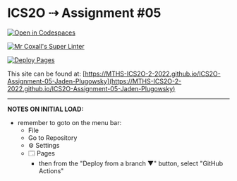 # ICS2O ⇢ Assignment #05

[![Open in Codespaces](https://classroom.github.com/assets/launch-codespace-7f7980b617ed060a017424585567c406b6ee15c891e84e1186181d67ecf80aa0.svg)](https://classroom.github.com/open-in-codespaces?assignment_repo_id=11280978)

[![Mr Coxall's Super Linter](https://github.com/MTHS-ICS2O-2-2022/ICS2O-Assignment-05-Jaden-Plugowsky/workflows/Mr%20Coxall's%20Super%20Linter/badge.svg)](https://github.com/MTHS-ICS2O-2-2022/ICS2O-Assignment-05-Jaden-Plugowsky/actions)

[![Deploy Pages](https://github.com/MTHS-ICS2O-2-2022/ICS2O-Assignment-05-Jaden-Plugowsky/workflows/Deploy%20Pages/badge.svg)](https://github.com/MTHS-ICS2O-2-2022/ICS2O-Assignment-05-Jaden-Plugowsky/actions)

This site can be found at: [https://MTHS-ICS2O-2-2022.github.io/ICS2O-Assignment-05-Jaden-Plugowsky](https://MTHS-ICS2O-2-2022.github.io/ICS2O-Assignment-05-Jaden-Plugowsky)

---

**NOTES ON INITIAL LOAD:**
- remember to goto on the menu bar:
  - File
  - Go to Repository
  - ⚙ Settings
  - 🗔 Pages
    - then from the "Deploy from a branch ▼" button, select "GitHub Actions"
